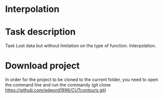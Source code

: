 # Interpolation
# Task description
Task Lost data but without limitation on the type of function. Interpolation.
# Download project
 In order for the project to be cloned to the current folder, you need to open the command line and run the commandу (git clone 
  https://github.com/edword1996/CUTcontours.git)
 
